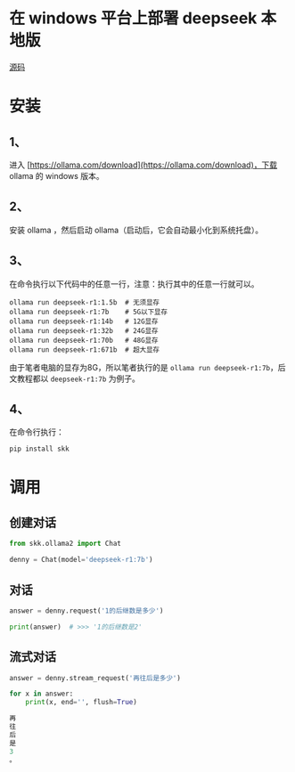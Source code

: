 # 在 windows 平台上部署 deepseek 本地版

[源码](https://github.com/lcctoor/skk/tree/main/skk/ollama2)

# 安装

## 1、

进入 [https://ollama.com/download](https://ollama.com/download)，下载 ollama 的 windows 版本。

## 2、

安装 ollama ，然后启动 ollama（启动后，它会自动最小化到系统托盘）。

## 3、

在命令执行以下代码中的任意一行，注意：执行其中的任意一行就可以。

```
ollama run deepseek-r1:1.5b  # 无须显存
ollama run deepseek-r1:7b    # 5G以下显存
ollama run deepseek-r1:14b   # 12G显存
ollama run deepseek-r1:32b   # 24G显存
ollama run deepseek-r1:70b   # 48G显存
ollama run deepseek-r1:671b  # 超大显存
```

由于笔者电脑的显存为8G，所以笔者执行的是 `ollama run deepseek-r1:7b`，后文教程都以 `deepseek-r1:7b` 为例子。

## 4、

在命令行执行：

```
pip install skk
```

# 调用

## 创建对话

```python
from skk.ollama2 import Chat

denny = Chat(model='deepseek-r1:7b')
```

## 对话

```python
answer = denny.request('1的后继数是多少')

print(answer)  # >>> '1的后继数是2'
```

## 流式对话

```python
answer = denny.stream_request('再往后是多少')

for x in answer:
    print(x, end='', flush=True)

再
往
后
是
3
。
```
